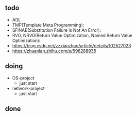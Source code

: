 ## todo

* ADL
* TMP(Template Meta Programming):
* SFINAE(Substitution Failure Is Not An Error):
* RVO, NRVO(Return Value Optimization, Named Return Value Optimization):
* https://blog.csdn.net/zzxiaozhao/article/details/102527023
* https://zhuanlan.zhihu.com/p/596288935

## doing

* OS-project
  * just start
* network-project
  * just start

## done
